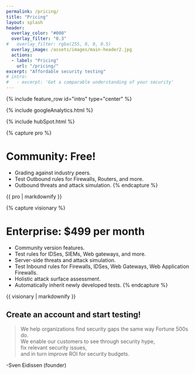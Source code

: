 ```yaml
---
permalink: /pricing/
title: "Pricing"
layout: splash
header:
  overlay_color: "#000"
  overlay_filter: "0.3"
#   overlay_filter: rgba(255, 0, 0, 0.5)
  overlay_image: /assets/images/main-header2.jpg
  actions:
  - label: "Pricing"
    url: "/pricing/"
excerpt: "Affordable security testing"
# intro: 
#   - excerpt: 'Get a comparable understanding of your security'
---
```

{% include feature_row id="intro" type="center" %}

<!-- Google analytics -->
{% include googleAnalytics.html %}
<!-- Hub Spot analytics -->
{% include hubSpot.html %}

{% capture pro %}
# Community: Free!
* Grading against industry peers.
* Test Outbound rules for Firewalls, Routers, and more.
* Outbound threats and attack simulation.
{% endcapture %}
<div class="notice--info">{{ pro | markdownify }}</div>

{% capture visionary %}
# Enterprise:  $499 per month
* Community version features.
* Test rules for IDSes, SIEMs, Web gateways, and more.
* Server-side threats and attack simulation.
* Test Inbound rules for Firewalls, IDSes, Web Gateways, Web Application Firewalls.
* Holistic attack surface assessment.
* Automatically inherit newly developed tests.
{% endcapture %}
<div class="notice--info">{{ visionary | markdownify }}</div>

## Create an account and start testing!
<script charset="utf-8" type="text/javascript" src="//js.hsforms.net/forms/shell.js"></script>
<script>
  hbspt.forms.create({
	portalId: "8898112",
	formId: "2b1cfdb3-6618-4dd8-86e4-4786274c0d38"
});
</script>

>We help organizations find security gaps the same way Fortune 500s do.  
>We enable our customers to see through security hype,  
>fix relevant security issues,  
>and in turn improve ROI for security budgets. 

-Sven Eidissen (founder)
